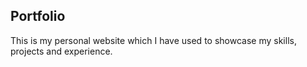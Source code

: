 ## Portfolio
This is my personal website which I have used to showcase my skills, projects and experience.

